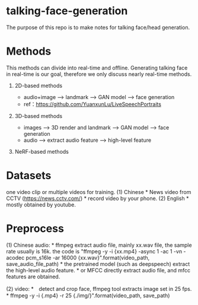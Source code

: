 # talking-face-generation
  The purpose of this repo is to make notes for talking face/head generation.

# Methods
  This methods can divide into real-time and offline. Generating talking face in real-time is our goal, therefore we only discuss nearly real-time methods.
1. 2D-based methods
   * audio+image --> landmark --> GAN model --> face generation
   * ref：https://github.com/YuanxunLu/LiveSpeechPortraits
   
2. 3D-based methods
    * images --> 3D render and landmark --> GAN model --> face generation
    * audio --> extract audio feature --> high-level feature
    
4. NeRF-based methods

# Datasets
one video clip or multiple videos for training.
  (1) Chinese
     * News video from CCTV (https://news.cctv.com/)
     * record video by your phone.
  (2) English
     * mostly obtained by youtube.
     
# Preprocess
  (1) Chinese audio: 
    * ffmpeg extract audio file, mainly xx.wav file, the sample rate usually is 16k. the code is "ffmpeg -y -i {xx.mp4} -async 1 -ac 1 -vn -acodec pcm_s16le -ar 16000 {xx.wav}".format(video_path, save_audio_file_path)
    * the pretrained model (such as deepspeech) extract the high-level audio feature.
    * or MFCC directly extract audio file, and mfcc features are obtained.
    
  (2) video: 
    *　detect and crop face, ffmpeg tool extracts image set in 25 fps.
    * ffmpeg -y -i {.mp4} -r 25 {./img/}".format(video_path, save_path)
